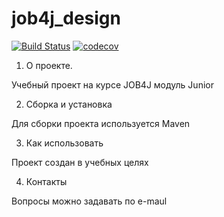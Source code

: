 # job4j_design

[![Build Status](https://app.travis-ci.com/grum1972/job4j_design.svg?branch=master)](https://app.travis-ci.com/grum1972/job4j_design)
[![codecov](https://codecov.io/gh/grum1972/job4j_design/branch/master/graph/badge.svg?token=I6H7D2B4R1)](https://codecov.io/gh/grum1972/job4j_design)

1. О проекте.

Учебный проект на курсе JOB4J модуль Junior

2. Сборка и установка

Для сборки проекта используется Maven

3. Как использовать

Проект создан в учебных целях

4. Контакты

Вопросы можно задавать по e-maul